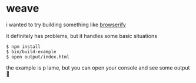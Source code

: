 # weave

i wanted to try building something like [browserify](http://browserify.org/)

it definitely has problems, but it handles some basic situations

```shell
$ npm install
$ bin/build-example
$ open output/index.html
```

the example is p lame, but you can open your console and see some output :100:
